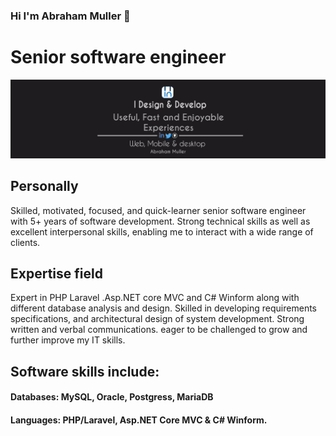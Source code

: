### Hi I'm Abraham Muller 👋
# Senior software engineer 
![Design and Development](https://github.com/abrahamuller/abrahamuller/blob/main/banneer%20for%20social%20media%20all.png)

## Personally
Skilled, motivated, focused, and quick-learner senior software engineer with 5+ years of software development. Strong technical skills as well as excellent interpersonal skills, enabling me to interact with a wide range of clients. 

## Expertise field 
Expert in PHP Laravel .Asp.NET core MVC and C# Winform  along with different database analysis and design. Skilled in developing requirements specifications, and architectural design of system development. Strong written and verbal communications. eager to be challenged to grow and further improve my IT skills.

## Software skills include:
 #### Databases: MySQL, Oracle, Postgress, MariaDB
 #### Languages: PHP/Laravel, Asp.NET Core MVC & C# Winform.
